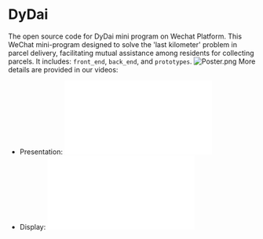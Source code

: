 # DyDai
The open source code for DyDai mini program on Wechat Platform.
This WeChat mini-program designed to solve the 'last kilometer' problem in parcel delivery, facilitating mutual assistance among residents for collecting parcels. It includes: `front_end`, `back_end`, and `prototypes`.
![Poster.png](https://github.com/MikeGoblin/dydai/blob/main/Poster.png?raw=true)
More details are provided in our videos:
- Presentation: <iframe src="//player.bilibili.com/player.html?aid=867909592&bvid=BV1FV4y1Z7fk&cid=1107662308&p=1" scrolling="no" border="0" frameborder="no" framespacing="0" allowfullscreen="true"> </iframe>
- Display: <iframe src="//player.bilibili.com/player.html?aid=270422777&bvid=BV1vc411J7qC&cid=1107664525&p=1" scrolling="no" border="0" frameborder="no" framespacing="0" allowfullscreen="true"> </iframe>
